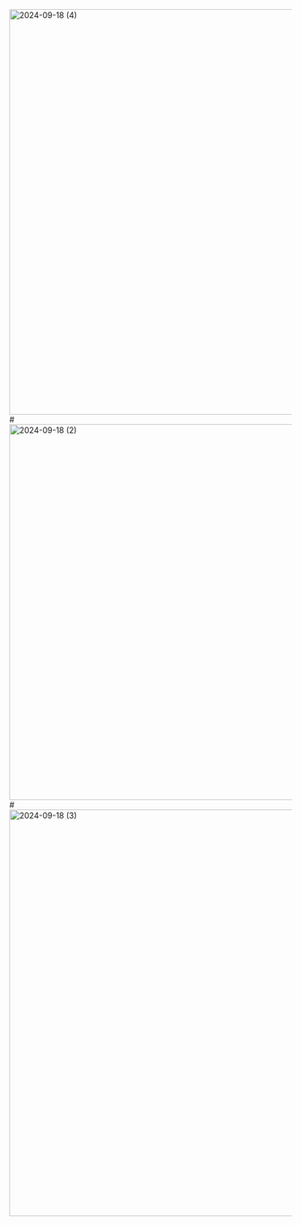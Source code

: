 <img width="724" alt="2024-09-18 (4)" src="https://github.com/user-attachments/assets/bc2535cb-ce0b-498c-b6f5-8fe9ae6abbb0">
#

<img width="671" alt="2024-09-18 (2)" src="https://github.com/user-attachments/assets/5d98a358-bcc4-4165-895d-07a509b06d82">
#

<img width="726" alt="2024-09-18 (3)" src="https://github.com/user-attachments/assets/70773437-384e-43f7-8267-78a3d2548ce3">
